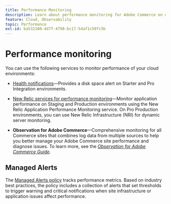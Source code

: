 ```yaml
---
title: Performance Monitoring
description: Learn about performance monitoring for Adobe Commerce on cloud infrastructure.
feature: Cloud, Observability
topic: Performance
exl-id: ba532100-4d7f-4798-bc17-5daf1c50fc5b
---
```

# Performance monitoring

You can use the following services to monitor performance of your cloud environments:

- [Health notifications](../integrations/health-notifications.md)—Provides a disk space alert on Starter and Pro Integration environments.

- [New Relic services for performance monitoring](new-relic-service.md)—Monitor application performance on Staging and Production environments using the New Relic Application Performance Monitoring service. On Pro Production environments, you can use New Relic Infrastructure (NRI) for dynamic server monitoring.

- **Observation for Adobe Commerce**—Comprehensive monitoring for all Commerce sites that combines log data from multiple sources to help you better manage your Adobe Commerce site performance and diagnose issues. To learn more, see the _[Observation for Adobe Commerce Guide](https://experienceleague.adobe.com/docs/commerce-operations/tools/observation-for-adobe-commerce/intro.html)_.

## Managed Alerts

The [Managed Alerts policy](new-relic.md#monitor-performance-with-managed-alerts) tracks performance metrics. Based on industry best practices, the policy includes a collection of alerts that set thresholds to trigger warning and critical notifications when site infrastructure or application issues affect performance.
